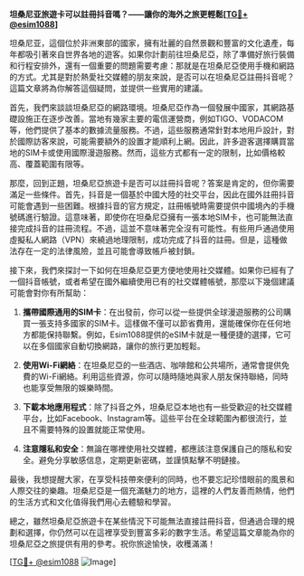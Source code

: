 **坦桑尼亚旅遊卡可以註冊抖音嗎？——讓你的海外之旅更輕鬆[[TG💪+ @esim1088](https://t.me/s/esim1088)]**

坦桑尼亚，這個位於非洲東部的國家，擁有壯麗的自然景觀和豐富的文化遺產，每年都吸引著來自世界各地的遊客。如果你計劃前往坦桑尼亞，除了準備好旅行裝備和行程安排外，還有一個重要的問題需要考慮：那就是在坦桑尼亞使用手機和網路的方式。尤其是對於熱愛社交媒體的朋友來說，是否可以在坦桑尼亞註冊抖音呢？這篇文章將為你解答這個疑問，並提供一些實用的建議。

首先，我們來談談坦桑尼亞的網路環境。坦桑尼亞作為一個發展中國家，其網路基礎設施正在逐步改善。當地有幾家主要的電信運營商，例如TIGO、VODACOM等，他們提供了基本的數據流量服務。不過，這些服務通常針對本地用戶設計，對於國際訪客來說，可能需要額外的設置才能順利上網。因此，許多遊客選擇購買當地的SIM卡或使用國際漫遊服務。然而，這些方式都有一定的限制，比如價格較高、覆蓋範圍有限等。

那麼，回到正題，坦桑尼亞旅遊卡是否可以註冊抖音呢？答案是肯定的，但你需要滿足一些條件。首先，抖音是一個基於中國大陸的社交平台，因此在國外註冊抖音可能會遇到一些困難。根據抖音的官方規定，註冊帳號時需要提供中國境內的手機號碼進行驗證。這意味著，即使你在坦桑尼亞擁有一張本地SIM卡，也可能無法直接完成抖音的註冊流程。不過，這並不意味著完全沒有可能性。有些用戶通過使用虛擬私人網路（VPN）來繞過地理限制，成功完成了抖音的註冊。但是，這種做法存在一定的法律風險，並且可能會導致帳戶被封鎖。

接下來，我們來探討一下如何在坦桑尼亞更方便地使用社交媒體。如果你已經有了一個抖音帳號，或者希望在國外繼續使用已有的社交媒體帳號，那麼以下幾個建議可能會對你有所幫助：

1. **攜帶國際通用的SIM卡**：在出發前，你可以從一些提供全球漫遊服務的公司購買一張支持多國家的SIM卡。這樣做不僅可以節省費用，還能確保你在任何地方都能保持聯繫。例如，Esim1088提供的eSIM卡就是一種便捷的選擇，它可以在多個國家自動切換網路，讓你的旅行更加輕鬆。

2. **使用Wi-Fi網絡**：在坦桑尼亞的一些酒店、咖啡館和公共場所，通常會提供免費的Wi-Fi網絡。利用這些資源，你可以隨時隨地與家人朋友保持聯絡，同時也能享受無限的娛樂時間。

3. **下載本地應用程式**：除了抖音之外，坦桑尼亞本地也有一些受歡迎的社交媒體平台，比如Facebook、Instagram等。這些平台在全球範圍內都很流行，並且不需要特殊的設置就能正常使用。

4. **注意隱私和安全**：無論在哪裡使用社交媒體，都應該注意保護自己的隱私和安全。避免分享敏感信息，定期更新密碼，並謹慎點擊不明鏈接。

最後，我想提醒大家，在享受科技帶來便利的同時，也不要忘記珍惜眼前的風景和人際交往的樂趣。坦桑尼亞是一個充滿魅力的地方，這裡的人們友善而熱情，他們的生活方式和文化值得我們用心去體驗和學習。

總之，雖然坦桑尼亞旅遊卡在某些情況下可能無法直接註冊抖音，但通過合理的規劃和選擇，你仍然可以在這裡享受到豐富多彩的數字生活。希望這篇文章能為你的坦桑尼亞之旅提供有用的參考。祝你旅途愉快，收穫滿滿！

[[TG💪+ @esim1088](https://t.me/s/esim1088) ![Image](https://i.postimg.cc/4NQfJmqS/Snipaste-2025-05-13-00-14-12.png)]